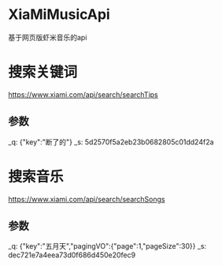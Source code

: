 # XiaMiMusicApi
基于网页版虾米音乐的api

# 搜索关键词
https://www.xiami.com/api/search/searchTips 
## 参数
_q: {"key":"断了的"}
_s: 5d2570f5a2eb23b0682805c01dd24f2a

# 搜索音乐
https://www.xiami.com/api/search/searchSongs
## 参数
_q: {"key":"五月天","pagingVO":{"page":1,"pageSize":30}}
_s: dec721e7a4eea73d0f686d450e20fec9

